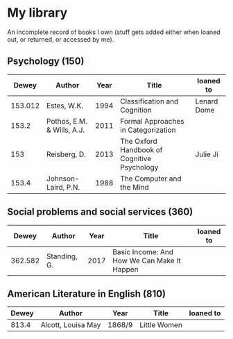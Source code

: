 # My library

An incomplete record of books I own (stuff gets added either when loaned out, or returned, or accessed by me). 

## Psychology (150)

| Dewey | Author | Year | Title | loaned to |
| ----- | ------ | ---- | ----- | --------- |
| 153.012 | Estes, W.K. | 1994 | Classification and Cognition | Lenard Dome |
| 153.2   | Pothos, E.M. & Wills, A.J. | 2011 | Formal Approaches in Categorization |   |
| 153     | Reisberg, D. | 2013 | The Oxford Handbook of Cognitive Psychology | Julie Ji |
| 153.4   | Johnson-Laird, P.N. | 1988 | The Computer and the Mind |   |

## Social problems and social services (360)

| Dewey | Author | Year | Title | loaned to |
| ----- | ------ | ---- | ----- | --------- |
| 362.582 | Standing, G. | 2017 | Basic Income: And How We Can Make It Happen |   |

## American Literature in English (810)

| Dewey | Author | Year | Title | loaned to |
| ----- | ------ | ---- | ----- | --------- |
| 813.4 | Alcott, Louisa May  | 1868/9 | Little Women |   |


